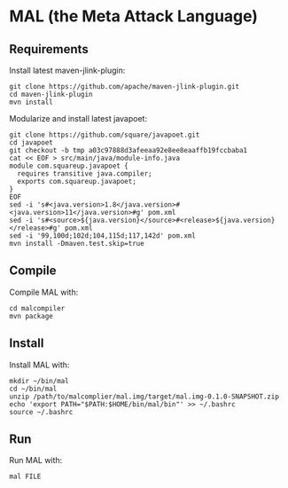 # MAL (the Meta Attack Language)

## Requirements

Install latest maven-jlink-plugin:
```
git clone https://github.com/apache/maven-jlink-plugin.git
cd maven-jlink-plugin
mvn install
```

Modularize and install latest javapoet:
```
git clone https://github.com/square/javapoet.git
cd javapoet
git checkout -b tmp a03c97888d3afeeaa92e8ee8eaaffb19fccbaba1
cat << EOF > src/main/java/module-info.java
module com.squareup.javapoet {
  requires transitive java.compiler;
  exports com.squareup.javapoet;
}
EOF
sed -i 's#<java.version>1.8</java.version>#<java.version>11</java.version>#g' pom.xml
sed -i 's#<source>${java.version}</source>#<release>${java.version}</release>#g' pom.xml
sed -i '99,100d;102d;104,115d;117,142d' pom.xml
mvn install -Dmaven.test.skip=true
```

## Compile

Compile MAL with:
```
cd malcompiler
mvn package
```

## Install

Install MAL with:
```
mkdir ~/bin/mal
cd ~/bin/mal
unzip /path/to/malcomplier/mal.img/target/mal.img-0.1.0-SNAPSHOT.zip
echo 'export PATH="$PATH:$HOME/bin/mal/bin"' >> ~/.bashrc
source ~/.bashrc
```

## Run

Run MAL with:
```
mal FILE
```
